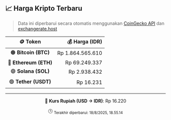 

<!-- HARGA_KRIPTO -->
## 📈 Harga Kripto Terbaru

> Data ini diperbarui secara otomatis menggunakan [CoinGecko API](https://www.coingecko.com/) dan [exchangerate.host](https://exchangerate.host/)

<div align="center">

| 🪙 Token | 💰 Harga (IDR) |
|:------:|---------------:|
| 🟠 **Bitcoin (BTC)**   | Rp 1.864.565.610 |
| 🔵 **Ethereum (ETH)**  | Rp 69.249.337 |
| 🟣 **Solana (SOL)**    | Rp 2.938.432 |
| 🟢 **Tether (USDT)**   | Rp 16.231 |

---

💱 **Kurs Rupiah (USD → IDR)**: Rp 16.220

🕒 <sub>Terakhir diperbarui: 18/8/2025, 18.55.14</sub>

</div>
<!-- /HARGA_KRIPTO -->